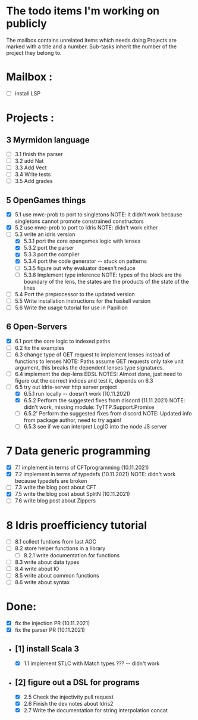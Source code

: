 # The todo items I'm working on publicly

The mailbox contains unrelated items which needs doing
Projects are marked with a title and a number. Sub-tasks
inherit the number of the project they belong to.

# Mailbox :

- [ ] install LSP

# Projects :

## 3 Myrmidon language
  - [ ] 3.1 finish the parser
  - [ ] 3.2 add Nat
  - [ ] 3.3 Add Vect
  - [ ] 3.4 Write tests
  - [ ] 3.5 Add grades

## 5 OpenGames things
  - [x] 5.1 use mwc-prob to port to singletons
      NOTE: it didn't work because singletons cannot promote constrained constructors
  - [x] 5.2 use mwc-prob to port to Idris
      NOTE: didn't work either
  - [ ] 5.3 write an idris version
      - [x] 5.3.1 port the core opengames logic with lenses
      - [x] 5.3.2 port the parser
      - [x] 5.3.3 port the compiler
      - [x] 5.3.4 port the code generator -- stuck on patterns
      - [ ] 5.3.5 figure out why evaluator doesn't reduce
      - [ ] 5.3.6 Implement type inference
        NOTE: types of the block are the boundary of the lens,
              the states are the products of the state of the lines
  - [ ]  5.4 Port the preprocessor to the updated version
  - [ ]  5.5 Write installation instructions for the haskell version
  - [ ]  5.6 Write the usage tutorial for use in Papillion

## 6 Open-Servers
  - [x] 6.1 port the core logic to indexed paths
  - [ ] 6.2 fix the examples
  - [ ] 6.3 change type of GET request to implement lenses instead of functions to lenses
        NOTE: Paths assume GET requests only take unit argument, this breaks the dependent
              lenses type signatures.
  - [ ] 6.4 implement the dep-lens EDSL
        NOTES: Almost done, just need to figure out the correct indices and test it, depends on 6.3
  - [ ] 6.5 try out idris-server http server project
      - [x] 6.5.1 run locally -- doesn't work (10.11.2021)
      - [x] 6.5.2 Perform the suggested fixes from discord (11.11.2021)
        NOTE: didn't work, missing module: TyTTP.Support.Promise
      - [ ] 6.5.2' Perform the suggested fixes from discord
        NOTE: Updated info from package author, need to try again!
      - [ ] 6.5.3 see if we can interpret LogIO into the node JS server

# 7 Data generic programming
  - [x] 7.1 implement in terms of CFTprogramming (10.11.2021)
  - [x] 7.2 implement in terms of typedefs (10.11.2021)
        NOTE: didn't work because typedefs are broken
  - [ ] 7.3 write the blog post about CFT
  - [x] 7.5 write the blog post about SplitN (10.11.2021)
  - [ ] 7.6 write blog post about Zippers

# 8 Idris proefficiency tutorial
  - [ ] 8.1 collect funtions from last AOC
  - [ ] 8.2 store helper functions in a library
    - [ ] 8.2.1 write documentation for functions
  - [ ] 8.3 write about data types
  - [ ] 8.4 write about IO
  - [ ] 8.5 write about common functions
  - [ ] 8.6 write about syntax

# Done:
- [x] fix the injection PR (10.11.2021)
- [x] fix the parser PR (10.11.2021)
- ## [1] install Scala 3
  - [x] 1.1 implement STLC with Match types ??? -- didn't work
- ## [2] figure out a DSL for programs
  - [x] 2.5 Check the injectivity pull request
  - [x] 2.6 Finish the dev notes about Idris2
  - [x] 2.7 Write the documentation for string interpolation concat
